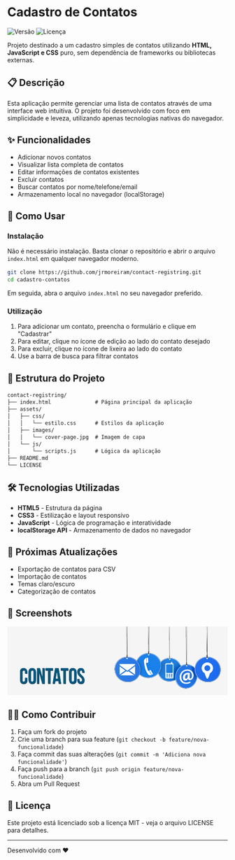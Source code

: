 # Cadastro de Contatos

![Versão](https://img.shields.io/badge/versão-1.0.0-blue)
![Licença](https://img.shields.io/badge/licença-MIT-green)

Projeto destinado a um cadastro simples de contatos utilizando **HTML, JavaScript e CSS** puro, sem dependência de frameworks ou bibliotecas externas.

## 📋 Descrição

Esta aplicação permite gerenciar uma lista de contatos através de uma interface web intuitiva. O projeto foi desenvolvido com foco em simplicidade e leveza, utilizando apenas tecnologias nativas do navegador.

## ✨ Funcionalidades

- Adicionar novos contatos
- Visualizar lista completa de contatos
- Editar informações de contatos existentes
- Excluir contatos
- Buscar contatos por nome/telefone/email
- Armazenamento local no navegador (localStorage)

## 🚀 Como Usar

### Instalação

Não é necessário instalação. Basta clonar o repositório e abrir o arquivo `index.html` em qualquer navegador moderno.

```bash
git clone https://github.com/jrmoreiram/contact-registring.git
cd cadastro-contatos
```

Em seguida, abra o arquivo `index.html` no seu navegador preferido.

### Utilização

1. Para adicionar um contato, preencha o formulário e clique em "Cadastrar"
2. Para editar, clique no ícone de edição ao lado do contato desejado
3. Para excluir, clique no ícone de lixeira ao lado do contato
4. Use a barra de busca para filtrar contatos

## 🧩 Estrutura do Projeto

```
contact-registring/
├── index.html              # Página principal da aplicação
├── assets/
│   ├── css/
│   │   └── estilo.css      # Estilos da aplicação
│   ├── images/
│   │   └── cover-page.jpg  # Imagem de capa
│   └── js/
│       └── scripts.js      # Lógica da aplicação
├── README.md
└── LICENSE
```

## 🛠️ Tecnologias Utilizadas

- **HTML5** - Estrutura da página
- **CSS3** - Estilização e layout responsivo
- **JavaScript** - Lógica de programação e interatividade
- **localStorage API** - Armazenamento de dados no navegador

## 🔄 Próximas Atualizações

- Exportação de contatos para CSV
- Importação de contatos
- Temas claro/escuro
- Categorização de contatos

## 📸 Screenshots

<p align="center">
  <img src="assets/images/cover-page.jpg" alt="Tela inicial" width="600" />
</p>

## 👨‍💻 Como Contribuir

1. Faça um fork do projeto
2. Crie uma branch para sua feature (`git checkout -b feature/nova-funcionalidade`)
3. Faça commit das suas alterações (`git commit -m 'Adiciona nova funcionalidade'`)
4. Faça push para a branch (`git push origin feature/nova-funcionalidade`)
5. Abra um Pull Request

## 📝 Licença

Este projeto está licenciado sob a licença MIT - veja o arquivo LICENSE para detalhes.

---

Desenvolvido com ❤️
